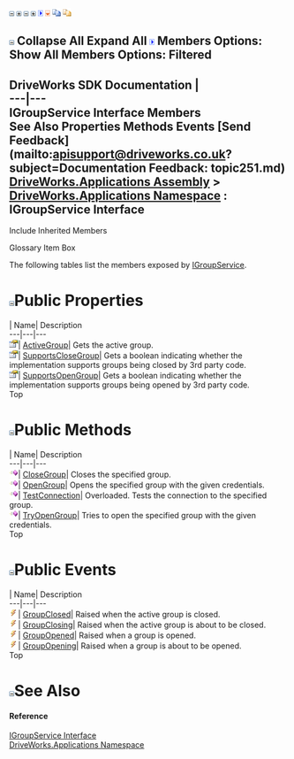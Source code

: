 ![](dotnetimages/collapse.gif) ![](dotnetimages/expand.gif) ![](dotnetimages/collapse.gif) ![](dotnetimages/expand.gif) ![](dotnetimages/drpdown.gif) ![](dotnetimages/drpdown_orange.gif) ![](dotnetimages/copycode.gif) ![](dotnetimages/copycodeHighlight.gif)

![](dotnetimages/collapse.gif) Collapse All Expand All ![](dotnetimages/drpdown.gif) Members Options: Show All  Members Options: Filtered   
---  
DriveWorks SDK Documentation  |   
---|---  
IGroupService Interface Members   
See Also Properties Methods Events [Send Feedback](mailto:apisupport@driveworks.co.uk?subject=Documentation Feedback: topic251.md)  
[DriveWorks.Applications Assembly](topic13.md) > [DriveWorks.Applications Namespace](topic16.md) : IGroupService Interface  
---  
  
Include Inherited Members    


Glossary Item Box

The following tables list the members exposed by [IGroupService](topic251.md).

# ![](dotnetimages/collapse.gif)Public Properties

| Name| Description  
---|---|---  
![ Property](dotnetimages/Property.gif)| [ActiveGroup](topic262.md)| Gets the active group.   
![ Property](dotnetimages/Property.gif)| [SupportsCloseGroup](topic263.md)| Gets a boolean indicating whether the implementation supports groups being closed by 3rd party code.   
![ Property](dotnetimages/Property.gif)| [SupportsOpenGroup](topic264.md)| Gets a boolean indicating whether the implementation supports groups being opened by 3rd party code.   
Top

# ![](dotnetimages/collapse.gif)Public Methods

| Name| Description  
---|---|---  
![ Method](dotnetimages/Method.gif)| [CloseGroup](topic256.md)| Closes the specified group.   
![ Method](dotnetimages/Method.gif)| [OpenGroup](topic257.md)| Opens the specified group with the given credentials.   
![ Method](dotnetimages/Method.gif)| [TestConnection](topic258.md)| Overloaded. Tests the connection to the specified group.   
![ Method](dotnetimages/Method.gif)| [TryOpenGroup](topic261.md)| Tries to open the specified group with the given credentials.   
Top

# ![](dotnetimages/collapse.gif)Public Events

| Name| Description  
---|---|---  
![ Event](dotnetimages/Event.gif)| [GroupClosed](topic265.md)| Raised when the active group is closed.   
![ Event](dotnetimages/Event.gif)| [GroupClosing](topic266.md)| Raised when the active group is about to be closed.   
![ Event](dotnetimages/Event.gif)| [GroupOpened](topic267.md)| Raised when a group is opened.   
![ Event](dotnetimages/Event.gif)| [GroupOpening](topic268.md)| Raised when a group is about to be opened.   
Top

# ![](dotnetimages/collapse.gif)See Also

#### Reference

[IGroupService Interface](topic251.md)   
[DriveWorks.Applications Namespace](topic16.md)


